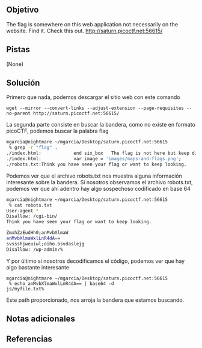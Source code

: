## Objetivo
The flag is somewhere on this web application not necessarily on the website. Find it. Check this out.
http://saturn.picoctf.net:56615/

## Pistas
(None)

## Solución
Primero que nada, podemos descargar el sitio web con este comando
```
wget --mirror --convert-links --adjust-extension --page-requisites --no-parent http://saturn.picoctf.net:56615/
```

La segunda parte consiste en buscar la bandera, como no existe en formato picoCTF, podemos buscar la palabra flag
```bash
mgarcia@nightmare ~/mgarcia/Desktop/saturn.picoctf.net:56615
 % grep -r "flag" .
./index.html:            end six_box   The flag is not here but keep digging :)-- >
./index.html:            var image = 'images/maps-and-flags.png';
./robots.txt:Think you have seen your flag or want to keep looking.
```


Podemos ver que el archivo robots.txt nos muestra alguna información interesante sobre la bandera.
Si nosotros observamos el archivo robots.txt, podemos ver que ahí adentro hay algo sospechoso codificado en base 64
```bash
mgarcia@nightmare ~/mgarcia/Desktop/saturn.picoctf.net:56615
 % cat robots.txt
User-agent *
Disallow: /cgi-bin/
Think you have seen your flag or want to keep looking.

ZmxhZzEudHh0;anMvbXlmaW
anMvbXlmaWxlLnR4dA==
svssshjweuiwl;oiho.bsvdaslejg
Disallow: /wp-admin/% 
```

Y por último si nosotros decodificamos el código, podemos ver que hay algo bastante interesante

```
mgarcia@nightmare ~/mgarcia/Desktop/saturn.picoctf.net:56615
 % echo anMvbXlmaWxlLnR4dA== | base64 -d
js/myfile.txt% 
```

Este path proporcionado, nos arroja la bandera que estamos buscando.


## Notas adicionales
## Referencias